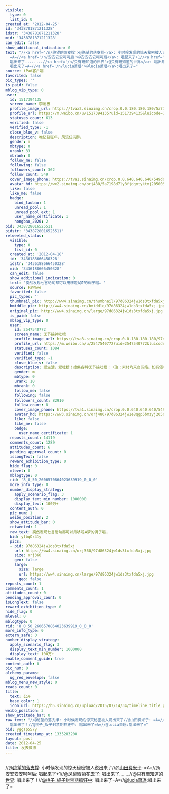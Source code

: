 ```yaml
---
visible:
  type: 0
  list_id: 0
created_at: '2012-04-25'
id: '3438781871211328'
idstr: '3438781871211328'
mid: '3438781871211328'
can_edit: false
show_additional_indication: 0
text: "//<a href='/n/绝望的落支撑'>@绝望的落支撑</a>: 小时候发现的惊天秘密被人说出来了//<a href='/n/山田费米子'>@山田费米子</a>:
  =A=//<a href='/n/安安安安呵呵后'>@安安安安呵呵后</a>: 唱起来了+1//<a href='/n/凤梨晒菊花去了'>@凤梨晒菊花去了</a>:
  唱出来了........//<a href='/n/只有珊知道的世界'>@只有珊知道的世界</a>: 唱出来了！//<a href='/n/桃子_板子封禁期抓狂中'>@桃子_板子封禁期抓狂中</a>:
  唱出来了=A=//<a href='/n/lucia萧瑶'>@lucia萧瑶</a>:唱出来了="
source: iPad客户端
favorited: false
pic_types: ''
is_paid: false
mblog_vip_type: 0
user:
  id: 1517394135
  screen_name: 李消极
  profile_image_url: https://tvax2.sinaimg.cn/crop.0.0.180.180.180/5a7198d7ly8fjdgmtyktmj20500500so.jpg?KID=imgbed,tva&Expires=1606399829&ssig=7KUz3c7Vdz
  profile_url: https://m.weibo.cn/u/1517394135?uid=1517394135&luicode=10000011&lfid=2304131517394135_-_WEIBO_SECOND_PROFILE_WEIBO
  statuses_count: 613
  verified: false
  verified_type: -1
  close_blue_v: false
  description: 唯忆轻狂年，风流任沉醉。
  gender: m
  mbtype: 0
  urank: 33
  mbrank: 0
  follow_me: false
  following: false
  followers_count: 362
  follow_count: 549
  cover_image_phone: https://tva1.sinaimg.cn/crop.0.0.640.640.640/549d0121tw1egm1kjly3jj20hs0hsq4f.jpg
  avatar_hd: https://wx2.sinaimg.cn/orj480/5a7198d7ly8fjdgmtyktmj20500500so.jpg
  like: false
  like_me: false
  badge:
    bind_taobao: 1
    unread_pool: 1
    unread_pool_ext: 1
    user_name_certificate: 1
    hongbao_2020: 2
pid: 3438728016525511
pidstr: '3438728016525511'
retweeted_status:
  visible:
    type: 0
    list_id: 0
  created_at: '2012-04-18'
  id: '3436188666450328'
  idstr: '3436188666450328'
  mid: '3436188666450328'
  can_edit: false
  show_additional_indication: 0
  text: '突然发现七言绝句都可以用哆啦A梦的调子唱… '
  source: FaWave
  favorited: false
  pic_types: ''
  thumbnail_pic: http://ww4.sinaimg.cn/thumbnail/97d86324jw1ds3txfda5xj.jpg
  bmiddle_pic: http://ww4.sinaimg.cn/bmiddle/97d86324jw1ds3txfda5xj.jpg
  original_pic: http://ww4.sinaimg.cn/large/97d86324jw1ds3txfda5xj.jpg
  is_paid: false
  mblog_vip_type: 0
  user:
    id: 2547540772
    screen_name: 无节操神吐槽
    profile_image_url: https://tva3.sinaimg.cn/crop.0.0.180.180.180/97d86324jw1e8qgp5bmzyj2050050aa8.jpg?KID=imgbed,tva&Expires=1606399829&ssig=G%2Fib6%2FlReB
    profile_url: https://m.weibo.cn/u/2547540772?uid=2547540772&luicode=10000011&lfid=2304131517394135_-_WEIBO_SECOND_PROFILE_WEIBO
    statuses_count: 1084
    verified: false
    verified_type: -1
    close_blue_v: false
    description: 爱生活，爱吐槽！搜集各种无节操吐槽！（注：素材均来自网络。如有侵权，请告之。）
    gender: m
    mbtype: 0
    urank: 10
    mbrank: 0
    follow_me: false
    following: false
    followers_count: 82910
    follow_count: 8
    cover_image_phone: https://tva1.sinaimg.cn/crop.0.0.640.640.640/549d0121tw1egm1kjly3jj20hs0hsq4f.jpg
    avatar_hd: https://ww3.sinaimg.cn/orj480/97d86324jw1e8qgp5bmzyj2050050aa8.jpg
    like: false
    like_me: false
    badge:
      user_name_certificate: 1
  reposts_count: 14119
  comments_count: 1289
  attitudes_count: 6
  pending_approval_count: 0
  isLongText: false
  reward_exhibition_type: 0
  hide_flag: 0
  mlevel: 0
  mblogtype: 0
  rid: '8_0_50_2606570864023639919_0_0_0'
  more_info_type: 0
  number_display_strategy:
    apply_scenario_flag: 3
    display_text_min_number: 1000000
    display_text: 100万+
  content_auth: 0
  pic_num: 1
  weibo_position: 2
  show_attitude_bar: 0
  retweeted: 1
  raw_text: 突然发现七言绝句都可以用哆啦A梦的调子唱… ​​​
  bid: yfbqOr41y
  pics:
  - pid: 97d86324jw1ds3txfda5xj
    url: https://ww4.sinaimg.cn/orj360/97d86324jw1ds3txfda5xj.jpg
    size: orj360
    geo: false
    large:
      size: large
      url: https://ww4.sinaimg.cn/large/97d86324jw1ds3txfda5xj.jpg
      geo: false
reposts_count: 1
comments_count: 1
attitudes_count: 0
pending_approval_count: 0
isLongText: false
reward_exhibition_type: 0
hide_flag: 0
mlevel: 0
mblogtype: 0
rid: '8_0_50_2606570864023639919_0_0_0'
more_info_type: 0
extern_safe: 0
number_display_strategy:
  apply_scenario_flag: 3
  display_text_min_number: 1000000
  display_text: 100万+
enable_comment_guide: true
content_auth: 0
pic_num: 0
alchemy_params:
  ug_red_envelope: false
mblog_menu_new_style: 0
reads_count: 0
title:
  text: 公开
  base_color: 1
  icon_url: https://h5.sinaimg.cn/upload/2015/07/14/34/timeline_title_public_default.png
weibo_position: 3
show_attitude_bar: 0
raw_text: "//@绝望的落支撑: 小时候发现的惊天秘密被人说出来了//@山田费米子: =A=//@安安安安呵呵后: 唱起来了+1//@凤梨晒菊花去了: 唱出来了........//@只有珊知道的世界:
  唱出来了！//@桃子_板子封禁期抓狂中: 唱出来了=A=//@lucia萧瑶:唱出来了="
bid: yggTp557y
created_timestamp_at: 1335283200
layout: post
date: 2012-04-25
title: 发表微博
---
```


![]()

//<a href='/n/绝望的落支撑'>@绝望的落支撑</a>: 小时候发现的惊天秘密被人说出来了//<a href='/n/山田费米子'>@山田费米子</a>: =A=//<a href='/n/安安安安呵呵后'>@安安安安呵呵后</a>: 唱起来了+1//<a href='/n/凤梨晒菊花去了'>@凤梨晒菊花去了</a>: 唱出来了........//<a href='/n/只有珊知道的世界'>@只有珊知道的世界</a>: 唱出来了！//<a href='/n/桃子_板子封禁期抓狂中'>@桃子_板子封禁期抓狂中</a>: 唱出来了=A=//<a href='/n/lucia萧瑶'>@lucia萧瑶</a>:唱出来了=

